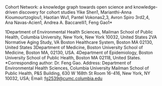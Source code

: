 Cohort Network: a knowledge graph towards open science and knowledge-driven discovery for cohort studies
Yike Shen1, Marianthi-Anna Kioumourtzoglou1, Haotian Wu1, Pantel Vokonas2,3, Avron Spiro 3rd2,4, Ana Navas-Acien1, Andrea A. Baccarelli1, Feng Gao1*

1Department of Environmental Health Sciences, Mailman School of Public Health, Columbia University, New York, New York 10032, United States
2VA Normative Aging Study, VA Boston Healthcare System, Boston MA 02130, United States
3Department of Medicine, Boston University School of Medicine, Boston MA, 02130, USA.
4Department of Epidemiology, Boston University School of Public Health, Boston MA 02118, United States.
*Corresponding author: Dr. Feng Gao. Address: Department of Environmental Health Sciences, Columbia University Mailman School of Public Health, P&S Building, 630 W 168th St Room 16-416, New York, NY 10032, USA; Email: fg2539@cumc.columbia.edu
